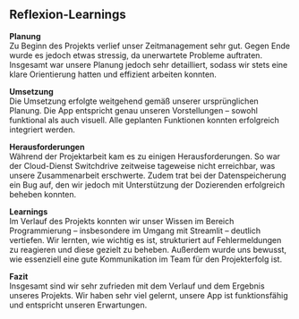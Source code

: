 ## Reflexion-Learnings
**Planung**       
Zu Beginn des Projekts verlief unser Zeitmanagement sehr gut. Gegen Ende wurde es jedoch etwas stressig, da unerwartete Probleme auftraten. Insgesamt war unsere Planung jedoch sehr detailliert, sodass wir stets eine klare Orientierung hatten und effizient arbeiten konnten.

**Umsetzung**         
Die Umsetzung erfolgte weitgehend gemäß unserer ursprünglichen Planung. Die App entspricht genau unseren Vorstellungen – sowohl funktional als auch visuell. Alle geplanten Funktionen konnten erfolgreich integriert werden.

**Herausforderungen**          
Während der Projektarbeit kam es zu einigen Herausforderungen. So war der Cloud-Dienst Switchdrive zeitweise tageweise nicht erreichbar, was unsere Zusammenarbeit erschwerte. Zudem trat bei der Datenspeicherung ein Bug auf, den wir jedoch mit Unterstützung der Dozierenden erfolgreich beheben konnten.

**Learnings**              
Im Verlauf des Projekts konnten wir unser Wissen im Bereich Programmierung – insbesondere im Umgang mit Streamlit – deutlich vertiefen. Wir lernten, wie wichtig es ist, strukturiert auf Fehlermeldungen zu reagieren und diese gezielt zu beheben. Außerdem wurde uns bewusst, wie essenziell eine gute Kommunikation im Team für den Projekterfolg ist.

**Fazit**               
Insgesamt sind wir sehr zufrieden mit dem Verlauf und dem Ergebnis unseres Projekts. Wir haben sehr viel gelernt, unsere App ist funktionsfähig und entspricht unseren Erwartungen. 










